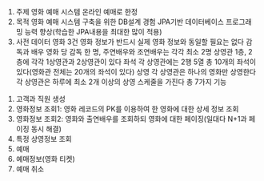 1. 주제
 영화 예매 시스템
 온라인 예매로 한정
2. 목적
 영화 예매 시스템 구축을 위한 DB설계 경험
 JPA기반 데이터베이스 프로그래밍 능력 향상(학습한 JPA내용을 최대한 많이 적용)
 3. 사전 데이터
영화 3건
 영화 정보가 반드시 실제 영화 정보와 동일할 필요는 없다
감독과 배우
 영화 당 감독 한 명, 주연배우와 조연배우는 각각 최소 2명
상영관
 1층, 2층에 각각 1상영관과 2상영관이 있다
좌석
 각 상영관에는 2행 5열 총 10개의 좌석이 있다(영화관 전체는 20개의 좌석이 있다)
상영
 각 상영관은 하나의 영화만 상영한다
 각 상영관은 하루에 최소 2개 이상의 상영 스케줄을 가진다 
 총 7가지 기능
  1) 고객과 직원 생성
  2)  영화정보 조회1: 영화 레코드의 PK를 이용하여 한 영화에 대한 상세 정보 조회
  3)  영화정보 조회2: 영화와 출연배우를 조회하되 영화에 대한 페이징(일대다 N+1과 페이징 동시 해결)
  4) 특정 상영정보 조회
  5) 예매
  6) 예매정보(영화 티켓)
  7) 예매 취소
